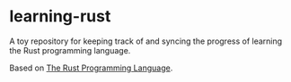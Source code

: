 # learning-rust

A toy repository for keeping track of and syncing the progress of learning the Rust programming language.

Based on [The Rust Programming Language](https://doc.rust-lang.org/book/title-page.html).
